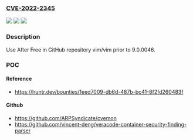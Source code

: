 ### [CVE-2022-2345](https://cve.mitre.org/cgi-bin/cvename.cgi?name=CVE-2022-2345)
![](https://img.shields.io/static/v1?label=Product&message=vim%2Fvim&color=blue)
![](https://img.shields.io/static/v1?label=Version&message=%3C%209.0.0046%20&color=brighgreen)
![](https://img.shields.io/static/v1?label=Vulnerability&message=CWE-416%20Use%20After%20Free&color=brighgreen)

### Description

Use After Free in GitHub repository vim/vim prior to 9.0.0046.

### POC

#### Reference
- https://huntr.dev/bounties/1eed7009-db6d-487b-bc41-8f2fd260483f

#### Github
- https://github.com/ARPSyndicate/cvemon
- https://github.com/vincent-deng/veracode-container-security-finding-parser

